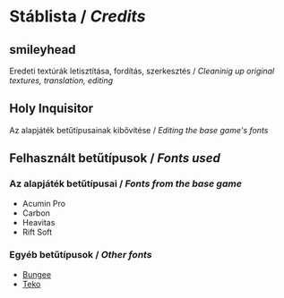 # Stáblista / *Credits*

## smileyhead
Eredeti textúrák letisztítása, fordítás, szerkesztés / *Cleaninig up original textures, translation, editing*

## Holy Inquisitor
Az alapjáték betűtípusainak kibővítése / *Editing the base game's fonts*

## Felhasznált betűtípusok / *Fonts used*
### Az alapjáték betűtípusai / *Fonts from the base game*
- Acumin Pro
- Carbon
- Heavitas
- Rift Soft

### Egyéb betűtípusok / *Other fonts*
- [Bungee](https://fonts.google.com/specimen/Bungee)
- [Teko](https://fonts.google.com/specimen/Teko)
